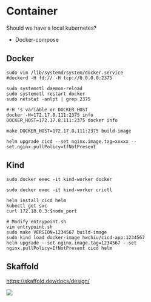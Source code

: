 # Container 
Should we have a local kubernetes?
 - Docker-compose

## Docker

```
sudo vim /lib/systemd/system/docker.service
#dockerd -H fd:// -H tcp://0.0.0.0:2375

sudo systemctl daemon-reload
sudo systemctl restart docker
sudo netstat -anlpt | grep 2375
```

```
#-H 's variable or DOCKER_HOST
docker -H=172.17.8.111:2375 info
DOCKER_HOST=172.17.8.111:2375 docker info
```

```
make DOCKER_HOST=172.17.8.111:2375 build-image

helm upgrade cicd --set nginx.image.tag=xxxxx --set.nginx.pullPolicy=IfNotPresent
```

## Kind

```
sudo docker exec -it kind-worker docker

sudo docker exec -it kind-worker crictl
```

```
helm install cicd helm
kubectl get svc
curl 172.18.0.3:$node_port

# Modify entrypoint.sh
vim entrypoint.sh
sudo make VERSION=1234567 build-image
sudo kind load docker-image hwchiu/cicd-app:1234567
helm upgrade --set nginx.image.tag=1234567 --set nginx.pullPolicy=IfNotPresent cicd helm
```

## Skaffold
https://skaffold.dev/docs/design/

<img src="https://github.com/cly1213/K8s_labs/blob/main/image/skaffold_architecture.png"/>
